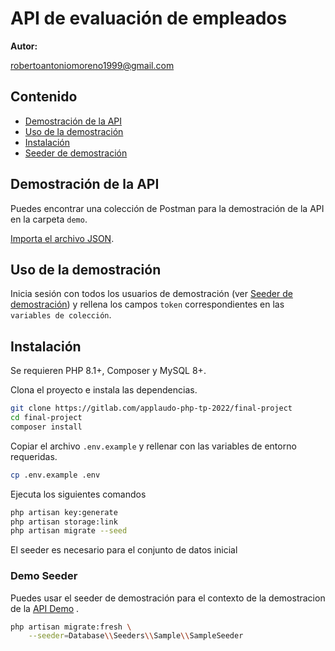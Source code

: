 # API de evaluación de empleados

**Autor:**

robertoantoniomoreno1999@gmail.com

## Contenido

* [Demostración de la API](#api-demo)
* [Uso de la demostración](#demo-usage)
* [Instalación](#install)
* [Seeder de demostración](#demo-seeder)

## Demostración de la API

Puedes encontrar una colección de Postman para la demostración de la API en la carpeta `demo`.

[Importa el archivo JSON](https://learning.postman.com/docs/getting-started/importing-and-exporting-data/#importing-postman-data).

## Uso de la demostración

Inicia sesión con todos los usuarios de demostración (ver [Seeder de demostración](#demo-seeder)) y rellena los campos `token` correspondientes en las `variables de colección`.

## Instalación

Se requieren PHP 8.1+, Composer y MySQL 8+.

Clona el proyecto e instala las dependencias.

```bash
git clone https://gitlab.com/applaudo-php-tp-2022/final-project
cd final-project
composer install
```

Copiar el archivo `.env.example` y rellenar con las variables de entorno requeridas.

```bash
cp .env.example .env
```

Ejecuta los siguientes comandos

```bash
php artisan key:generate
php artisan storage:link
php artisan migrate --seed
```

El seeder es necesario para el conjunto de datos inicial

### Demo Seeder 
Puedes usar el seeder de demostración para el contexto de la demostracion de la [API Demo](#api-demo) .

```bash
php artisan migrate:fresh \
    --seeder=Database\\Seeders\\Sample\\SampleSeeder
```

